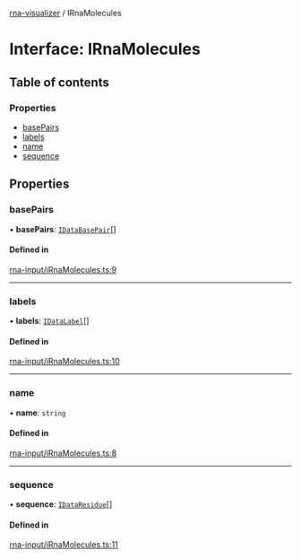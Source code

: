[rna-visualizer](../README.md) / IRnaMolecules

# Interface: IRnaMolecules

## Table of contents

### Properties

- [basePairs](IRnaMolecules.md#basepairs)
- [labels](IRnaMolecules.md#labels)
- [name](IRnaMolecules.md#name)
- [sequence](IRnaMolecules.md#sequence)

## Properties

### basePairs

• **basePairs**: [`IDataBasePair`](IDataBasePair.md)[]

#### Defined in

[rna-input/iRnaMolecules.ts:9](https://github.com/michalhercik/rna-visualizer/blob/f928c9f/lib/src/rna-input/iRnaMolecules.ts#L9)

___

### labels

• **labels**: [`IDataLabel`](IDataLabel.md)[]

#### Defined in

[rna-input/iRnaMolecules.ts:10](https://github.com/michalhercik/rna-visualizer/blob/f928c9f/lib/src/rna-input/iRnaMolecules.ts#L10)

___

### name

• **name**: `string`

#### Defined in

[rna-input/iRnaMolecules.ts:8](https://github.com/michalhercik/rna-visualizer/blob/f928c9f/lib/src/rna-input/iRnaMolecules.ts#L8)

___

### sequence

• **sequence**: [`IDataResidue`](IDataResidue.md)[]

#### Defined in

[rna-input/iRnaMolecules.ts:11](https://github.com/michalhercik/rna-visualizer/blob/f928c9f/lib/src/rna-input/iRnaMolecules.ts#L11)
